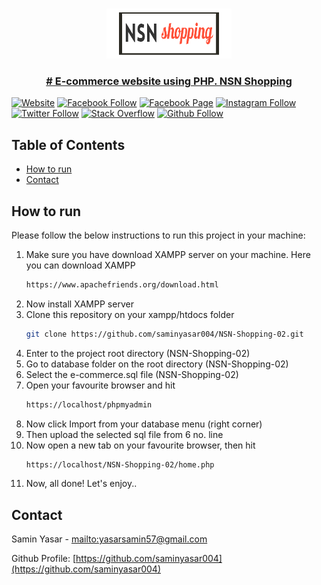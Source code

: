 <!-- PROJECT LOGO -->

<br />
<p align="center">
  <a href="https://github.com/saminyasar004/NSN-Shopping-02">
    <img src="img/nsn.png" alt="Logo" width="200" height="80">
  </a>

<br />
<p align="center">
  <h3 align="center"><a href="https://github.com/saminyasar004/NSN-Shopping-02"># E-commerce website using PHP. NSN Shopping</a></h3>
  
[![Website](https://img.shields.io/website?label=saminyasar%20🚀&name=hello&style=flat&url=https://saminyasar.netlify.app/)](https://saminyasar.netlify.app/)
[![Facebook Follow](https://img.shields.io/badge/Facebook-Follow-brightgreen)](https://www.facebook.com/saminyasar004/)
[![Facebook Page](https://img.shields.io/badge/Facebook-Page-brightgreen)](https://www.facebook.com/saminyasar04/)
[![Instagram Follow](https://img.shields.io/badge/Instagram-Follow-brightgreen)](https://instagram.com/saminyasar004/)
[![Twitter Follow](https://img.shields.io/badge/Twitter-Follow-brightgreen)](https://twitter.com/saminyasar004/)
[![Stack Overflow](https://img.shields.io/badge/Stack%20Overflow-Questions-brightgreen)](https://stackoverflow.com/users/14735945/samin-yasar)
[![Github Follow](https://img.shields.io/github/followers/saminyasar004?label=saminyasar004&style=social)](https://github.com/saminyasar004/)

<!-- TABLE OF CONTENTS -->

## Table of Contents

- [How to run](#how-to-run)
- [Contact](#contact)

<!-- HOW TO RUN -->

## How to run

Please follow the below instructions to run this project in your machine:

1. Make sure you have download XAMPP server on your machine. Here you can download XAMPP
   ```sh
   https://www.apachefriends.org/download.html
   ```
2. Now install XAMPP server
3. Clone this repository on your xampp/htdocs folder
   ```sh
   git clone https://github.com/saminyasar004/NSN-Shopping-02.git
   ```
4. Enter to the project root directory (NSN-Shopping-02)
5. Go to database folder on the root directory (NSN-Shopping-02)
6. Select the e-commerce.sql file (NSN-Shopping-02)
7. Open your favourite browser and hit
   ```sh
   https://localhost/phpmyadmin
   ```
8. Now click Import from your database menu (right corner)
9. Then upload the selected sql file from 6 no. line
10. Now open a new tab on your favourite browser, then hit
    ```sh
    https://localhost/NSN-Shopping-02/home.php
    ```
11. Now, all done! Let's enjoy..

<!-- CONTACT -->

## Contact

Samin Yasar - [mailto:yasarsamin57@gmail.com](mailto:yasarsamin57@gmail.com)

Github Profile: [https://github.com/saminyasar004](https://github.com/saminyasar004)
